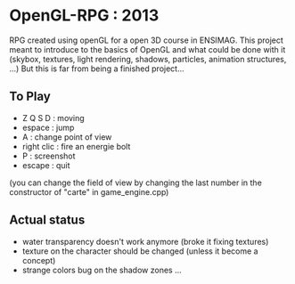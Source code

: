 OpenGL-RPG : 2013
=================

RPG created using openGL for a open 3D course in ENSIMAG.
This project meant to introduce to the basics of OpenGL and what could be done with it
(skybox, textures, light rendering, shadows, particles, animation structures, ...) 
But this is far from being a finished project...

To Play
-------

- Z Q S D    : moving
- espace     : jump
- A          : change point of view
- right clic : fire an energie bolt
- P          : screenshot
- escape     : quit

(you can change the field of view by changing the last number in the constructor of "carte" in game_engine.cpp)

Actual status
-------------

- water transparency doesn't work anymore (broke it fixing textures)
- texture on the character should be changed (unless it become a concept)
- strange colors bug on the shadow zones ...
